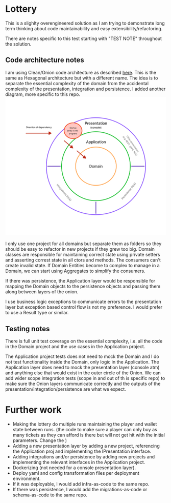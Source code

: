 # Lottery

This is a slighlty overengineered solution as I am trying to demonstrate long term thinking about code maintainability and easy extensibility/refactoring. 

There are notes specific to this test starting with "TEST NOTE" throughout the solution.

## Code architecture notes
I am using Clean/Onion code architecture as described [here](https://blog.cleancoder.com/uncle-bob/2012/08/13/the-clean-architecture.html). 
This is the same as Hexagonal architecture but with a different name. The idea is to separate the essential complexity of the domain from the accidental complexity of the presentation, integration and persistence.
I added another diagram, more specific to this repo.
![onion](/docs/onion.png)

I only use one project for all domains but separate them as folders so they should be easy to refactor in new projects if they grew too big. 
Domain classes are responsible for maintaining correct state using private setters and asserting correst state in all ctors and methods. The consumers can't create invalid state.
If Domain Entities become to complex to manage in a Domain, we can start using Aggregates to simplify the consumers.

If there was persistence, the Application layer would be responsible for mapping the Domain objects to the persistence objects and passing 
them along between layers of the onion.

I use business logic exceptions to communicate errors to the presentation layer but exception based control flow
is not my preference. I would prefer to use a Result type or similar.

## Testing notes
There is full unit test coverage on the essential complexity, i.e. all the code in the Domain project and the use cases in the Application project. 

The Application project tests does not need to mock the Domain and I do not test functionality inside the Domain, only logic in the Application. 
The Application layer does need to mock the presentation layer (console atm) and anything else that would exist in the outer circle of the Onion. We can add wider 
scope integration tests (scope in and out of th is specific repo) to make sure the Onion layers communicate correctly and 
the outputs of the presentation/integration/persistence are what we expect.


# Further work
- Making the lottery do multiple runs maintaining the player and wallet state between runs. (the code to make sure a player can only buy as many tickets as they can afford is there but will not get hit with the initial parameters. Change the )
- Adding a new presentation layer by adding a new project, referencing the Application proj and implementing the IPresentation interface. 
- Adding integrations and/or persistence by adding new projects and implementing the relevant interfaces in the Application project. 
- Dockerizing (not needed for a console presentation layer).
- Deploy yaml and config transformation files per deployment environment.
- If it was deployable, I would add infra-as-code to the same repo.
- If there was persistence, I would add the migrations-as-code or schema-as-code to the same repo.